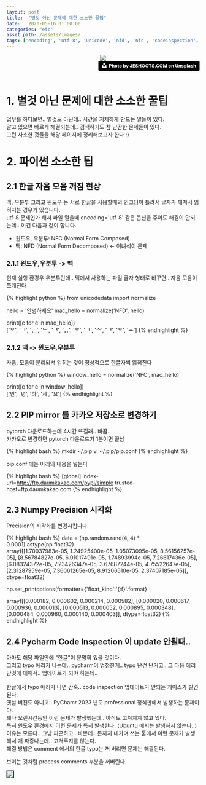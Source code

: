 ```yaml
---
layout: post
title:  "별것 아닌 문제에 대한 소소한 꿀팁"
date:   2020-05-16 01:00:00
categories: "etc"
asset_path: /assets/images/
tags: ['encoding', 'utf-8', 'unicode', 'nfd', 'nfc', 'codeinspection', 'pycharm', '한글']
---
```


<header>
    <img src="{{ page.asset_path }}problem-bg.jpg" class="img-responsive img-rounded img-fluid center">
    <div style="text-align:right">
    <a style="background-color:black;color:white;text-decoration:none;padding:4px 6px;font-family:-apple-system, BlinkMacSystemFont, &quot;San Francisco&quot;, &quot;Helvetica Neue&quot;, Helvetica, Ubuntu, Roboto, Noto, &quot;Segoe UI&quot;, Arial, sans-serif;font-size:12px;font-weight:bold;line-height:1.2;display:inline-block;border-radius:3px" href="https://unsplash.com/photos/-2vD8lIhdnw" target="_blank" rel="noopener noreferrer" title="Download free do whatever you want high-resolution photos from Nathan Dumlao"><span style="display:inline-block;padding:2px 3px"><svg xmlns="http://www.w3.org/2000/svg" style="height:12px;width:auto;position:relative;vertical-align:middle;top:-2px;fill:white" viewBox="0 0 32 32"><title>unsplash-logo</title><path d="M10 9V0h12v9H10zm12 5h10v18H0V14h10v9h12v-9z"></path></svg></span><span style="display:inline-block;padding:2px 3px">Photo by JESHOOTS.COM on Unsplash</span></a>
    </div>
    
    
</header>

# 1. 별것 아닌 문제에 대한 소소한 꿀팁

업무를 하다보면.. 별것도 아닌데.. 시간을 지체하게 만드는 일들이 있다. <br>
알고 있으면 빠르게 해결되는데.. 검색하기도 참 난감한 문제들이 있다. <br>
그런 사소한 것들을 해당 페이지에 정리해보고자 한다 :)

# 2. 파이썬 소소한 팁 

## 2.1 한글 자음 모음 깨짐 현상 

맥, 우분투 그리고 윈도우 는 서로 한글을 사용할때의 인코딩이 틀려서 글자가 깨져서 읽혀지는 경우가 있습니다. <br>
utf-8 문제인가 해서 파일 열을때 encoding='utf-8' 같은 옵션을 주어도 해결이 안되는데.. 이건 다음과 같이 합니다. 

 - 윈도우, 우분투: NFC (Normal Form Composed) 
 - 맥: NFD (Normal Form Decomposed) <- 이녀석이 문제
 
### 2.1.1 윈도우,우분투 -> 맥

현재 실행 환경우 우분투인데..
맥에서 사용하는 파일 글자 형태로 바꾸면.. 자음 모음이 쪼개진다  
 
{% highlight python %}
from unicodedata import normalize
 
hello = '안녕하세요'
mac_hello = normalize('NFD', hello)

print([c for c in mac_hello])                                                                                                             
['ᄋ', 'ᅡ', 'ᆫ', 'ᄂ', 'ᅧ', 'ᆼ', 'ᄒ', 'ᅡ', 'ᄉ', 'ᅦ', 'ᄋ', 'ᅭ']
{% endhighlight %} 


### 2.1.2 맥 -> 윈도우,우분투

자음, 모음이 분리되서 읽히는 것이 정상적으로 한글자씩 읽혀진다 

{% highlight python %}
window_hello = normalize('NFC', mac_hello)              

print([c for c in window_hello])                                                                                                          
['안', '녕', '하', '세', '요']
{% endhighlight %} 


## 2.2 PIP mirror 를 카카오 저장소로 변경하기

pytorch 다운로드하는데 4시간 뜨길래.. 바꿈. <br>
카카오로 변경하면 pytorch 다운로드가 1분이면 끝남

{% highlight bash %}
mkdir ~/.pip
vi ~/.pip/pip.conf
{% endhighlight %}

pip.conf 에는 아래의 내용을 넣는다

{% highlight bash %}
[global]
index-url=http://ftp.daumkakao.com/pypi/simple
trusted-host=ftp.daumkakao.com
{% endhighlight %}


## 2.3 Numpy Precision 시각화

Precision의 시각화를 변경시킵니다. 

{% highlight bash %}
data = (np.random.rand(4, 4) * 0.0001).astype(np.float32)                                                                                  
array([[1.70037983e-05, 1.24925400e-05, 1.05073095e-05, 8.56156257e-05],
       [8.56784827e-05, 6.01017491e-05, 1.74893994e-05, 7.26617436e-05],
       [6.08324372e-05, 7.23426347e-05, 3.67687244e-05, 4.75522647e-05],
       [2.31287959e-05, 7.36061265e-05, 8.91206510e-05, 2.37407185e-05]],
      dtype=float32)

np.set_printoptions(formatter={'float_kind':'{:f}'.format}

array([[0.000182, 0.000602, 0.000214, 0.000582],
       [0.000020, 0.000617, 0.000936, 0.000013],
       [0.000513, 0.000052, 0.000895, 0.000348],
       [0.000484, 0.000960, 0.000140, 0.000403]], dtype=float32)
{% endhighlight %}

## 2.4 Pycharm Code Inspection 이 update 안될때.. 

아마도 해당 파일안에 "한글"이 분명히 있을 것이다.<br>
그리고 typo 에러가 나는데.. pycharm이 멍청한게.. typo 난건 난거고.. 그 다음 에러난것에 대해서.. 업데이트가 되야 하는데..<br>  
한글에서 typo 에러가 나면 간혹.. code inspection 업데이트가 안되는 케이스가 발견된다.<br>
옛날 버젼도 아니고.. PyChamr 2023 년도 professional 정식판에서 발생하는 문제이다.<br> 
꽤나 오랜시간동안 이런 문제가 발생했는데.. 아직도 고쳐지지 않고 있다. <br> 
특히 윈도우 환경에서 이런 문제가 특히 발생한다. (Ubuntu 에서는 발생하지 않는다..)<br> 
이유는 모른다.. 그냥 피곤하고.. 바쁜데.. 돈까지 내가며 쓰는 툴에서 이런 문제가 발생해서 개 짜증나는데.. 고쳐주지를 않는다.<br>
해결 방법은 comment 에서의 한글 typo는 꺼 버리면 문제는 해결된다. 

보이는 것처럼 process comments 부분을 꺼버린다. 

<img src="{{ page.asset_path }}code-inspection-comment.png" class="img-responsive img-rounded img-fluid center" style="border: 2px solid #333333">

